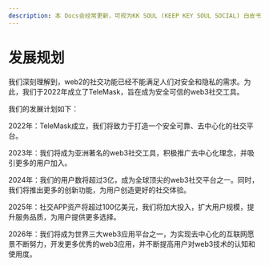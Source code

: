 ```yaml
---
description: 本 Docs会经常更新，可视为KK SOUL (KEEP KEY SOUL SOCIAL) 白皮书/路线图
---
```


# 发展规划



我们深刻理解到，web2的社交功能已经不能满足人们对安全和隐私的需求。为此，我们于2022年成立了TeleMask，旨在成为安全可信的web3社交工具。



我们的发展计划如下：

2022年：TeleMask成立，我们将致力于打造一个安全可靠、去中心化的社交平台。

2023年：我们将成为亚洲著名的web3社交工具，积极推广去中心化理念，并吸引更多的用户加入。

2024年：我们的用户数将超过3亿，成为全球顶尖的web3社交平台之一。同时，我们将推出更多的创新功能，为用户创造更好的社交体验。

2025年：社交APP资产将超过100亿美元，我们将加大投入，扩大用户规模，提升服务品质，为用户提供更多选择。

2026年：我们将成为世界三大web3应用平台之一，为实现去中心化的互联网愿景不断努力，开发更多优秀的web3应用，并不断提高用户对web3技术的认知和使用度。



